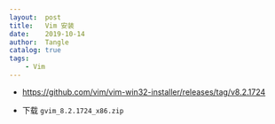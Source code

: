 ```yaml
---
layout:  post
title:   Vim 安装
date:    2019-10-14
author:  Tangle
catalog: true
tags:
    - Vim
---
```


- <https://github.com/vim/vim-win32-installer/releases/tag/v8.2.1724>

- 下载 `gvim_8.2.1724_x86.zip`
